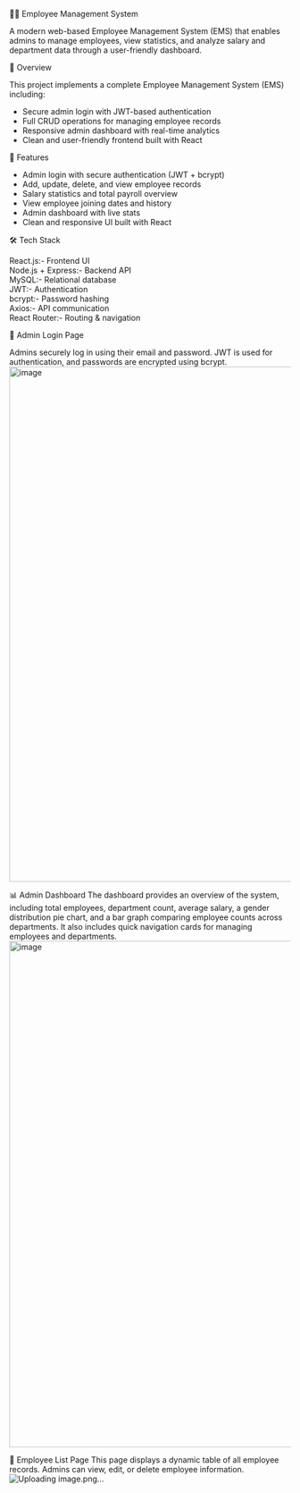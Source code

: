 🧑‍💼 Employee Management System

A modern web-based Employee Management System (EMS) that enables admins to manage employees, view statistics, and analyze salary and department data through a user-friendly dashboard.

📌 Overview

This project implements a complete Employee Management System (EMS) including:

- Secure admin login with JWT-based authentication  
- Full CRUD operations for managing employee records   
- Responsive admin dashboard with real-time analytics  
- Clean and user-friendly frontend built with React

🚀 Features

- Admin login with secure authentication (JWT + bcrypt)
- Add, update, delete, and view employee records
- Salary statistics and total payroll overview
- View employee joining dates and history
- Admin dashboard with live stats
- Clean and responsive UI built with React

🛠️ Tech Stack
            
React.js:- Frontend UI           
Node.js + Express:- Backend API            
MySQL:- Relational database     
JWT:-  Authentication          
bcrypt:- Password hashing       
Axios:- API communication       
React Router:- Routing & navigation    

🔐 Admin Login Page

Admins securely log in using their email and password. JWT is used for authentication, and passwords are encrypted using bcrypt.
<img width="1896" height="922" alt="image" src="https://github.com/user-attachments/assets/a9cffba8-66f0-42ef-971f-6269f98ded8a" />

📊 Admin Dashboard
The dashboard provides an overview of the system, including total employees, department count, average salary, a gender distribution pie chart, 
and a bar graph comparing employee counts across departments. It also includes quick navigation cards for managing employees and departments.
<img width="1893" height="906" alt="image" src="https://github.com/user-attachments/assets/fc6c43b5-a07e-4689-8c27-7f4ae372f44e" />

👥 Employee List Page
This page displays a dynamic table of all employee records. Admins can view, edit, or delete employee information. 
![Uploading image.png…]()





